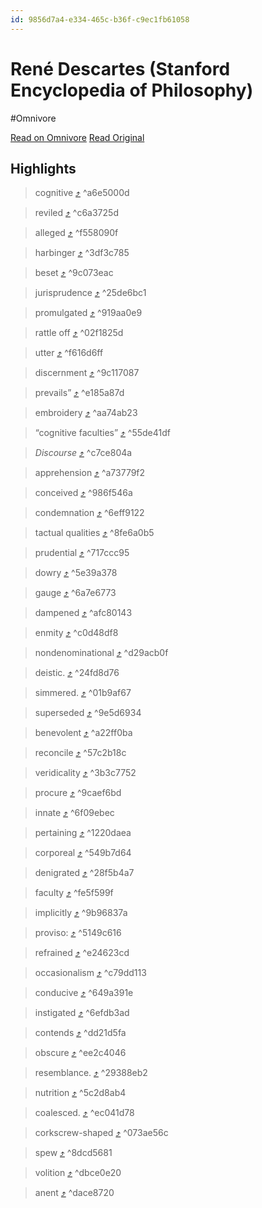 ```yaml
---
id: 9856d7a4-e334-465c-b36f-c9ec1fb61058
---
```


# René Descartes (Stanford Encyclopedia of Philosophy)
#Omnivore

[Read on Omnivore](https://omnivore.app/me/rene-descartes-stanford-encyclopedia-of-philosophy-18d99878c9c)
[Read Original](https://plato.stanford.edu/entries/descartes/)

## Highlights

> cognitive [⤴️](https://omnivore.app/me/rene-descartes-stanford-encyclopedia-of-philosophy-18d99878c9c#a6e5000d-6c5b-4e58-87b4-dbcc3352dd70)  ^a6e5000d

> reviled [⤴️](https://omnivore.app/me/rene-descartes-stanford-encyclopedia-of-philosophy-18d99878c9c#c6a3725d-f068-42bf-b1ec-30236761fa59)  ^c6a3725d

> alleged [⤴️](https://omnivore.app/me/rene-descartes-stanford-encyclopedia-of-philosophy-18d99878c9c#f558090f-01c5-4daa-8d11-07ff1f36ef75)  ^f558090f

> harbinger [⤴️](https://omnivore.app/me/rene-descartes-stanford-encyclopedia-of-philosophy-18d99878c9c#3df3c785-fb65-4ba7-88c1-f77a38b6ebe5)  ^3df3c785

> beset [⤴️](https://omnivore.app/me/rene-descartes-stanford-encyclopedia-of-philosophy-18d99878c9c#9c073eac-3c52-4650-9429-55850f01fd3f)  ^9c073eac

> jurisprudence [⤴️](https://omnivore.app/me/rene-descartes-stanford-encyclopedia-of-philosophy-18d99878c9c#25de6bc1-4ddd-4a40-8d77-593021556a2a)  ^25de6bc1

> promulgated [⤴️](https://omnivore.app/me/rene-descartes-stanford-encyclopedia-of-philosophy-18d99878c9c#919aa0e9-eb46-480d-92c7-e187570b386e)  ^919aa0e9

> rattle off [⤴️](https://omnivore.app/me/rene-descartes-stanford-encyclopedia-of-philosophy-18d99878c9c#02f1825d-8e03-4da9-b7dc-6f32979d0e37)  ^02f1825d

> utter [⤴️](https://omnivore.app/me/rene-descartes-stanford-encyclopedia-of-philosophy-18d99878c9c#f616d6ff-9b5d-4c32-8b47-5150fb22f02b)  ^f616d6ff

> discernment [⤴️](https://omnivore.app/me/rene-descartes-stanford-encyclopedia-of-philosophy-18d99878c9c#9c117087-8565-497c-b3c7-970412340fa5)  ^9c117087

> prevails” [⤴️](https://omnivore.app/me/rene-descartes-stanford-encyclopedia-of-philosophy-18d99878c9c#e185a87d-7c1c-4d09-a05e-c7a571cd1040)  ^e185a87d

> embroidery [⤴️](https://omnivore.app/me/rene-descartes-stanford-encyclopedia-of-philosophy-18d99878c9c#aa74ab23-b1a2-4a4e-989a-f448fb6c25f3)  ^aa74ab23

> “cognitive faculties” [⤴️](https://omnivore.app/me/rene-descartes-stanford-encyclopedia-of-philosophy-18d99878c9c#55de41df-bb8e-4427-a017-77a1ad0d4d5d)  ^55de41df

> _Discourse_ [⤴️](https://omnivore.app/me/rene-descartes-stanford-encyclopedia-of-philosophy-18d99878c9c#c7ce804a-618b-4cd4-9e53-6428337a11c9)  ^c7ce804a

> apprehension [⤴️](https://omnivore.app/me/rene-descartes-stanford-encyclopedia-of-philosophy-18d99878c9c#a73779f2-7aa2-42e0-acda-ecf6c7891edc)  ^a73779f2

> conceived [⤴️](https://omnivore.app/me/rene-descartes-stanford-encyclopedia-of-philosophy-18d99878c9c#986f546a-4892-46f1-b0fd-84f47aedffba)  ^986f546a

> condemnation [⤴️](https://omnivore.app/me/rene-descartes-stanford-encyclopedia-of-philosophy-18d99878c9c#6eff9122-e762-4641-994e-313f359c81bb)  ^6eff9122

> tactual qualities [⤴️](https://omnivore.app/me/rene-descartes-stanford-encyclopedia-of-philosophy-18d99878c9c#8fe6a0b5-8b55-4e9e-a74c-d10e8fb9679e)  ^8fe6a0b5

> prudential [⤴️](https://omnivore.app/me/rene-descartes-stanford-encyclopedia-of-philosophy-18d99878c9c#717ccc95-7020-48a3-97ec-f925fa9f3adf)  ^717ccc95

> dowry [⤴️](https://omnivore.app/me/rene-descartes-stanford-encyclopedia-of-philosophy-18d99878c9c#5e39a378-a281-46b8-a5cb-a7a79df5c7a4)  ^5e39a378

> gauge [⤴️](https://omnivore.app/me/rene-descartes-stanford-encyclopedia-of-philosophy-18d99878c9c#6a7e6773-cac0-4717-90dd-bf510e223f0a)  ^6a7e6773

> dampened [⤴️](https://omnivore.app/me/rene-descartes-stanford-encyclopedia-of-philosophy-18d99878c9c#afc80143-0875-42ba-af92-6301d6b77465)  ^afc80143

> enmity [⤴️](https://omnivore.app/me/rene-descartes-stanford-encyclopedia-of-philosophy-18d99878c9c#c0d48df8-14f8-471f-918b-f9e3b82e26bd)  ^c0d48df8

> nondenominational [⤴️](https://omnivore.app/me/rene-descartes-stanford-encyclopedia-of-philosophy-18d99878c9c#d29acb0f-1dbf-45c6-b21a-8a09fd11a0af)  ^d29acb0f

> deistic. [⤴️](https://omnivore.app/me/rene-descartes-stanford-encyclopedia-of-philosophy-18d99878c9c#24fd8d76-f5ba-4800-8948-ea41d4baca18)  ^24fd8d76

> simmered. [⤴️](https://omnivore.app/me/rene-descartes-stanford-encyclopedia-of-philosophy-18d99878c9c#01b9af67-d52c-4a0f-aac5-f64057616e66)  ^01b9af67

> superseded [⤴️](https://omnivore.app/me/rene-descartes-stanford-encyclopedia-of-philosophy-18d99878c9c#9e5d6934-a885-428e-8f6d-7d5439d0b497)  ^9e5d6934

> benevolent [⤴️](https://omnivore.app/me/rene-descartes-stanford-encyclopedia-of-philosophy-18d99878c9c#a22ff0ba-b660-43b6-b7b2-dc6e3b930d72)  ^a22ff0ba

> reconcile [⤴️](https://omnivore.app/me/rene-descartes-stanford-encyclopedia-of-philosophy-18d99878c9c#57c2b18c-5e55-46e1-81ab-5a36db878f48)  ^57c2b18c

> veridicality [⤴️](https://omnivore.app/me/rene-descartes-stanford-encyclopedia-of-philosophy-18d99878c9c#3b3c7752-22eb-4a9b-8d70-46364645dfcd)  ^3b3c7752

> procure [⤴️](https://omnivore.app/me/rene-descartes-stanford-encyclopedia-of-philosophy-18d99878c9c#9caef6bd-ec03-46fc-9cb6-06a82ad6634e)  ^9caef6bd

> innate [⤴️](https://omnivore.app/me/rene-descartes-stanford-encyclopedia-of-philosophy-18d99878c9c#6f09ebec-0732-4f95-aebd-19d02c005e23)  ^6f09ebec

> pertaining [⤴️](https://omnivore.app/me/rene-descartes-stanford-encyclopedia-of-philosophy-18d99878c9c#1220daea-94ee-4e67-9e43-acc3f71a6e97)  ^1220daea

> corporeal [⤴️](https://omnivore.app/me/rene-descartes-stanford-encyclopedia-of-philosophy-18d99878c9c#549b7d64-745b-4055-b044-595c01bdaa09)  ^549b7d64

> denigrated [⤴️](https://omnivore.app/me/rene-descartes-stanford-encyclopedia-of-philosophy-18d99878c9c#28f5b4a7-6e63-4312-888f-361b860db84e)  ^28f5b4a7

> faculty [⤴️](https://omnivore.app/me/rene-descartes-stanford-encyclopedia-of-philosophy-18d99878c9c#fe5f599f-3d5d-4a83-a170-36ec135ca612)  ^fe5f599f

> implicitly [⤴️](https://omnivore.app/me/rene-descartes-stanford-encyclopedia-of-philosophy-18d99878c9c#9b96837a-9287-469b-a652-10d04d50866c)  ^9b96837a

> proviso: [⤴️](https://omnivore.app/me/rene-descartes-stanford-encyclopedia-of-philosophy-18d99878c9c#5149c616-8444-4208-8b10-c5fbc58d45a4)  ^5149c616

> refrained [⤴️](https://omnivore.app/me/rene-descartes-stanford-encyclopedia-of-philosophy-18d99878c9c#e24623cd-be9f-4d21-b1c2-fa52a04b57a9)  ^e24623cd

> occasionalism [⤴️](https://omnivore.app/me/rene-descartes-stanford-encyclopedia-of-philosophy-18d99878c9c#c79dd113-2881-4ec2-ac42-71152158c708)  ^c79dd113

> conducive [⤴️](https://omnivore.app/me/rene-descartes-stanford-encyclopedia-of-philosophy-18d99878c9c#649a391e-d9b1-4b86-9655-bd3149c5d80d)  ^649a391e

> instigated [⤴️](https://omnivore.app/me/rene-descartes-stanford-encyclopedia-of-philosophy-18d99878c9c#6efdb3ad-6665-4637-aaff-f4315298877f)  ^6efdb3ad

> contends [⤴️](https://omnivore.app/me/rene-descartes-stanford-encyclopedia-of-philosophy-18d99878c9c#dd21d5fa-93d7-41e9-ac16-770e430635a5)  ^dd21d5fa

> obscure [⤴️](https://omnivore.app/me/rene-descartes-stanford-encyclopedia-of-philosophy-18d99878c9c#ee2c4046-7cc6-43d4-af0b-7a68c4b1f9e1)  ^ee2c4046

> resemblance. [⤴️](https://omnivore.app/me/rene-descartes-stanford-encyclopedia-of-philosophy-18d99878c9c#29388eb2-9fc1-49ed-85fc-0afe5a576876)  ^29388eb2

> nutrition [⤴️](https://omnivore.app/me/rene-descartes-stanford-encyclopedia-of-philosophy-18d99878c9c#5c2d8ab4-7b1b-4a76-bff7-1fdb24cb6bf1)  ^5c2d8ab4

> coalesced. [⤴️](https://omnivore.app/me/rene-descartes-stanford-encyclopedia-of-philosophy-18d99878c9c#ec041d78-ea9b-427f-9ac8-31dc7ec10a2b)  ^ec041d78

> corkscrew-shaped [⤴️](https://omnivore.app/me/rene-descartes-stanford-encyclopedia-of-philosophy-18d99878c9c#073ae56c-972d-425f-9847-7651748ac4d9)  ^073ae56c

> spew [⤴️](https://omnivore.app/me/rene-descartes-stanford-encyclopedia-of-philosophy-18d99878c9c#8dcd5681-48e1-43c9-a0ca-9e0eb4ae3bc3)  ^8dcd5681

> volition [⤴️](https://omnivore.app/me/rene-descartes-stanford-encyclopedia-of-philosophy-18d99878c9c#dbce0e20-97a7-492d-90ce-3b83f37e302e)  ^dbce0e20

> anent [⤴️](https://omnivore.app/me/rene-descartes-stanford-encyclopedia-of-philosophy-18d99878c9c#dace8720-bbeb-488f-9396-7a5cbbbf164b)  ^dace8720

